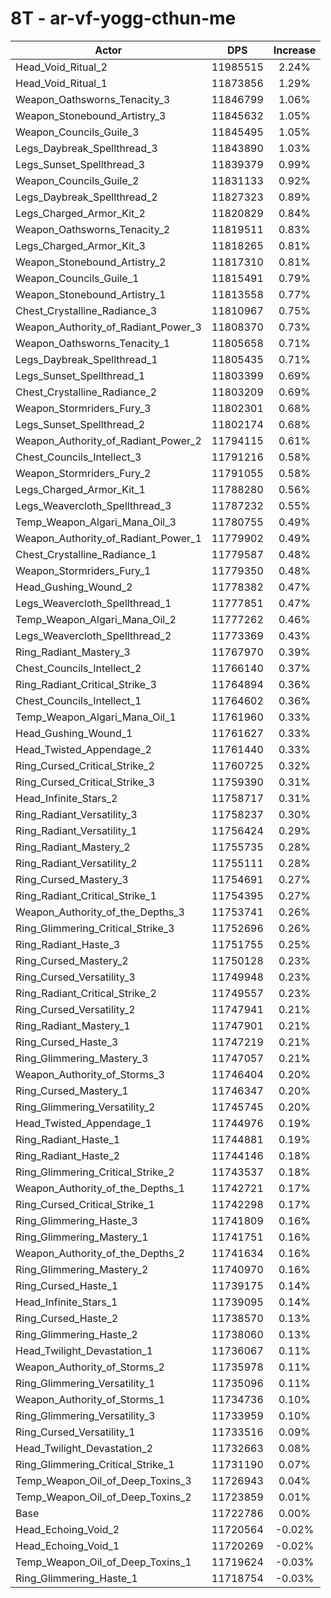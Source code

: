 # 8T - ar-vf-yogg-cthun-me
| Actor | DPS | Increase |
|---|:---:|:---:|
|Head_Void_Ritual_2|11985515|2.24%|
|Head_Void_Ritual_1|11873856|1.29%|
|Weapon_Oathsworns_Tenacity_3|11846799|1.06%|
|Weapon_Stonebound_Artistry_3|11845632|1.05%|
|Weapon_Councils_Guile_3|11845495|1.05%|
|Legs_Daybreak_Spellthread_3|11843890|1.03%|
|Legs_Sunset_Spellthread_3|11839379|0.99%|
|Weapon_Councils_Guile_2|11831133|0.92%|
|Legs_Daybreak_Spellthread_2|11827323|0.89%|
|Legs_Charged_Armor_Kit_2|11820829|0.84%|
|Weapon_Oathsworns_Tenacity_2|11819511|0.83%|
|Legs_Charged_Armor_Kit_3|11818265|0.81%|
|Weapon_Stonebound_Artistry_2|11817310|0.81%|
|Weapon_Councils_Guile_1|11815491|0.79%|
|Weapon_Stonebound_Artistry_1|11813558|0.77%|
|Chest_Crystalline_Radiance_3|11810967|0.75%|
|Weapon_Authority_of_Radiant_Power_3|11808370|0.73%|
|Weapon_Oathsworns_Tenacity_1|11805658|0.71%|
|Legs_Daybreak_Spellthread_1|11805435|0.71%|
|Legs_Sunset_Spellthread_1|11803399|0.69%|
|Chest_Crystalline_Radiance_2|11803209|0.69%|
|Weapon_Stormriders_Fury_3|11802301|0.68%|
|Legs_Sunset_Spellthread_2|11802174|0.68%|
|Weapon_Authority_of_Radiant_Power_2|11794115|0.61%|
|Chest_Councils_Intellect_3|11791216|0.58%|
|Weapon_Stormriders_Fury_2|11791055|0.58%|
|Legs_Charged_Armor_Kit_1|11788280|0.56%|
|Legs_Weavercloth_Spellthread_3|11787232|0.55%|
|Temp_Weapon_Algari_Mana_Oil_3|11780755|0.49%|
|Weapon_Authority_of_Radiant_Power_1|11779902|0.49%|
|Chest_Crystalline_Radiance_1|11779587|0.48%|
|Weapon_Stormriders_Fury_1|11779350|0.48%|
|Head_Gushing_Wound_2|11778382|0.47%|
|Legs_Weavercloth_Spellthread_1|11777851|0.47%|
|Temp_Weapon_Algari_Mana_Oil_2|11777262|0.46%|
|Legs_Weavercloth_Spellthread_2|11773369|0.43%|
|Ring_Radiant_Mastery_3|11767970|0.39%|
|Chest_Councils_Intellect_2|11766140|0.37%|
|Ring_Radiant_Critical_Strike_3|11764894|0.36%|
|Chest_Councils_Intellect_1|11764602|0.36%|
|Temp_Weapon_Algari_Mana_Oil_1|11761960|0.33%|
|Head_Gushing_Wound_1|11761627|0.33%|
|Head_Twisted_Appendage_2|11761440|0.33%|
|Ring_Cursed_Critical_Strike_2|11760725|0.32%|
|Ring_Cursed_Critical_Strike_3|11759390|0.31%|
|Head_Infinite_Stars_2|11758717|0.31%|
|Ring_Radiant_Versatility_3|11758237|0.30%|
|Ring_Radiant_Versatility_1|11756424|0.29%|
|Ring_Radiant_Mastery_2|11755735|0.28%|
|Ring_Radiant_Versatility_2|11755111|0.28%|
|Ring_Cursed_Mastery_3|11754691|0.27%|
|Ring_Radiant_Critical_Strike_1|11754395|0.27%|
|Weapon_Authority_of_the_Depths_3|11753741|0.26%|
|Ring_Glimmering_Critical_Strike_3|11752696|0.26%|
|Ring_Radiant_Haste_3|11751755|0.25%|
|Ring_Cursed_Mastery_2|11750128|0.23%|
|Ring_Cursed_Versatility_3|11749948|0.23%|
|Ring_Radiant_Critical_Strike_2|11749557|0.23%|
|Ring_Cursed_Versatility_2|11747941|0.21%|
|Ring_Radiant_Mastery_1|11747901|0.21%|
|Ring_Cursed_Haste_3|11747219|0.21%|
|Ring_Glimmering_Mastery_3|11747057|0.21%|
|Weapon_Authority_of_Storms_3|11746404|0.20%|
|Ring_Cursed_Mastery_1|11746347|0.20%|
|Ring_Glimmering_Versatility_2|11745745|0.20%|
|Head_Twisted_Appendage_1|11744976|0.19%|
|Ring_Radiant_Haste_1|11744881|0.19%|
|Ring_Radiant_Haste_2|11744146|0.18%|
|Ring_Glimmering_Critical_Strike_2|11743537|0.18%|
|Weapon_Authority_of_the_Depths_1|11742721|0.17%|
|Ring_Cursed_Critical_Strike_1|11742298|0.17%|
|Ring_Glimmering_Haste_3|11741809|0.16%|
|Ring_Glimmering_Mastery_1|11741751|0.16%|
|Weapon_Authority_of_the_Depths_2|11741634|0.16%|
|Ring_Glimmering_Mastery_2|11740970|0.16%|
|Ring_Cursed_Haste_1|11739175|0.14%|
|Head_Infinite_Stars_1|11739095|0.14%|
|Ring_Cursed_Haste_2|11738570|0.13%|
|Ring_Glimmering_Haste_2|11738060|0.13%|
|Head_Twilight_Devastation_1|11736067|0.11%|
|Weapon_Authority_of_Storms_2|11735978|0.11%|
|Ring_Glimmering_Versatility_1|11735096|0.11%|
|Weapon_Authority_of_Storms_1|11734736|0.10%|
|Ring_Glimmering_Versatility_3|11733959|0.10%|
|Ring_Cursed_Versatility_1|11733516|0.09%|
|Head_Twilight_Devastation_2|11732663|0.08%|
|Ring_Glimmering_Critical_Strike_1|11731190|0.07%|
|Temp_Weapon_Oil_of_Deep_Toxins_3|11726943|0.04%|
|Temp_Weapon_Oil_of_Deep_Toxins_2|11723859|0.01%|
|Base|11722786|0.00%|
|Head_Echoing_Void_2|11720564|-0.02%|
|Head_Echoing_Void_1|11720269|-0.02%|
|Temp_Weapon_Oil_of_Deep_Toxins_1|11719624|-0.03%|
|Ring_Glimmering_Haste_1|11718754|-0.03%|
